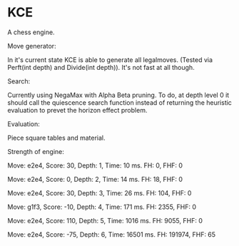 # KCE
A chess engine.


Move generator:

In it's current state KCE is able to generate all legalmoves. (Tested via Perft(int depth) and Divide(int depth)). It's not fast at all though.


Search:

Currently using NegaMax with Alpha Beta pruning.
To do, at depth level 0 it should call the quiescence search function instead of returning the heuristic evaluation to prevet the horizon effect problem.


Evaluation:

Piece square tables and material.

Strength of engine:

Move: e2e4, Score: 30, Depth: 1, Time: 10 ms. FH: 0, FHF: 0

Move: e2e4, Score: 0, Depth: 2, Time: 14 ms. FH: 18, FHF: 0

Move: e2e4, Score: 30, Depth: 3, Time: 26 ms. FH: 104, FHF: 0

Move: g1f3, Score: -10, Depth: 4, Time: 171 ms. FH: 2355, FHF: 0

Move: e2e4, Score: 110, Depth: 5, Time: 1016 ms. FH: 9055, FHF: 0

Move: e2e4, Score: -75, Depth: 6, Time: 16501 ms. FH: 191974, FHF: 65
